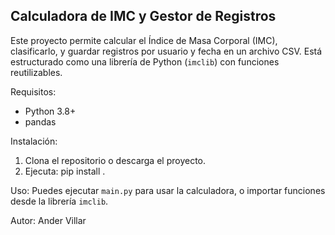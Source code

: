 Calculadora de IMC y Gestor de Registros
----------------------------------------

Este proyecto permite calcular el Índice de Masa Corporal (IMC), clasificarlo, y guardar registros por usuario y fecha en un archivo CSV. Está estructurado como una librería de Python (`imclib`) con funciones reutilizables.

Requisitos:
- Python 3.8+
- pandas

Instalación:
1. Clona el repositorio o descarga el proyecto.
2. Ejecuta: pip install .

Uso:
Puedes ejecutar `main.py` para usar la calculadora, o importar funciones desde la librería `imclib`.

Autor: Ander Villar